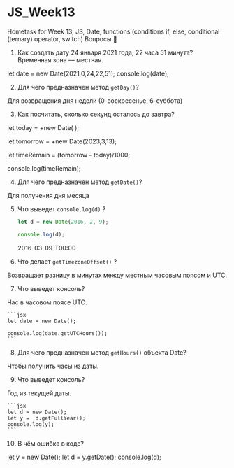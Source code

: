 # JS_Week13
Hometask for Week 13, JS, Date, functions (conditions if, else, conditional (ternary) operator, switch)
Вопросы 💎

1. Как создать дату 24 января 2021 года, 22 часа 51 минута? Временная зона — местная.

let date = new Date(2021,0,24,22,51);
console.log(date);

2. Для чего предназначен метод `getDay()`?

Для возвращения дня недели (0-воскресенье, 6-суббота)

3. Как посчитать, сколько секунд осталось до завтра?

let today = +new Date( );

let tomorrow = +new Date(2023,3,13);

let timeRemain = (tomorrow - today)/1000;

console.log(timeRemain);

4. Для чего предназначен метод `getDate()`?

Для получения дня месяца

5. Что выведет `console.log(d)` ?
    
    ```jsx
    let d = new Date(2016, 2, 9);
    
    console.log(d);
    ```
    
    2016-03-09-T00:00
    
6. Что делает `getTimezoneOffset()` ?

Возвращает разницу в минутах между местным часовым поясом и UTC.

7. Что выведет консоль?

Час в часовом поясе UTC. 
    
    ```jsx
    let date = new Date();
    
    console.log(date.getUTCHours());
    ```
    
8. Для чего предназначен метод `getHours()` объекта Date?

Чтобы получить часы из даты.

9. Что выведет консоль?

Год из текущей даты.
    
    ```jsx
    let d = new Date(); 
    let y =  d.getFullYear();
    console.log(y);
    ```
    
10. В чём ошибка в коде?

let y = new Date(); 
let d = y.getDate();
console.log(d);
